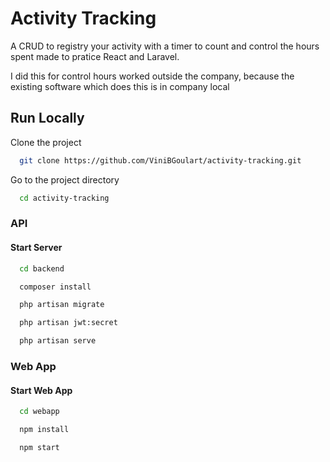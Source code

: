 
# Activity Tracking

A CRUD to registry your activity with a timer to count and control the hours spent made to pratice React and Laravel. 

I did this for control hours worked outside the company, because the existing software which does this is in company local

## Run Locally

Clone the project

```bash
  git clone https://github.com/ViniBGoulart/activity-tracking.git
```

Go to the project directory

```bash
  cd activity-tracking
```

### API

#### Start Server

```bash
  cd backend
```
```bash
  composer install
```
```bash
  php artisan migrate
```
```bash
  php artisan jwt:secret
```
```bash
  php artisan serve
```

### Web App

#### Start Web App

```bash
  cd webapp
```
```bash
  npm install
```
```bash
  npm start
```

